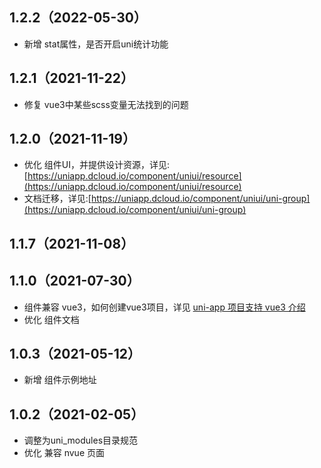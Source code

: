 ## 1.2.2（2022-05-30）

- 新增 stat属性，是否开启uni统计功能

## 1.2.1（2021-11-22）

- 修复 vue3中某些scss变量无法找到的问题

## 1.2.0（2021-11-19）

- 优化
  组件UI，并提供设计资源，详见:[https://uniapp.dcloud.io/component/uniui/resource](https://uniapp.dcloud.io/component/uniui/resource)
- 文档迁移，详见:[https://uniapp.dcloud.io/component/uniui/uni-group](https://uniapp.dcloud.io/component/uniui/uni-group)

## 1.1.7（2021-11-08）

## 1.1.0（2021-07-30）

- 组件兼容 vue3，如何创建vue3项目，详见 [uni-app 项目支持 vue3 介绍](https://ask.dcloud.net.cn/article/37834)
- 优化 组件文档

## 1.0.3（2021-05-12）

- 新增 组件示例地址

## 1.0.2（2021-02-05）

- 调整为uni_modules目录规范
- 优化 兼容 nvue 页面
